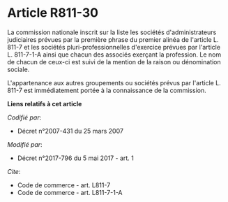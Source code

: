 # Article R811-30

La commission nationale inscrit sur la liste les sociétés d'administrateurs judiciaires prévues par la première phrase du
premier alinéa de l'article L. 811-7 et les sociétés pluri-professionnelles d'exercice prévues par l'article L. 811-7-1-A
ainsi que chacun des associés exerçant la profession. Le nom de chacun de ceux-ci est suivi de la mention de la raison ou
dénomination sociale. 

L'appartenance aux autres groupements ou sociétés prévus par l'article L. 811-7 est immédiatement portée à la connaissance de
la commission.

**Liens relatifs à cet article**

_Codifié par_:

  - Décret n°2007-431 du 25 mars 2007

_Modifié par_:

  - Décret n°2017-796 du 5 mai 2017 - art. 1

_Cite_:

  - Code de commerce - art. L811-7
  - Code de commerce - art. L811-7-1-A

